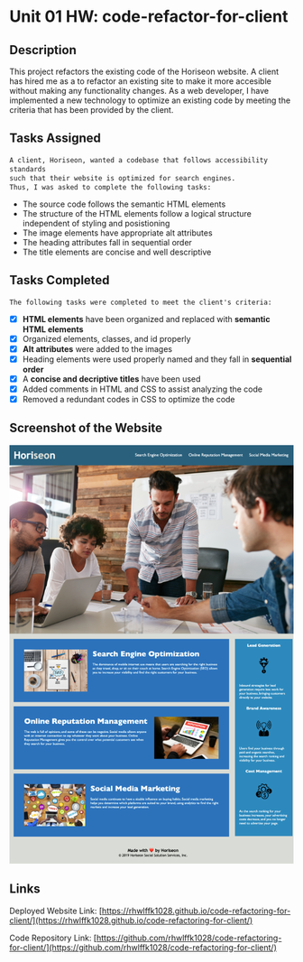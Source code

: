 # Unit 01 HW: code-refactor-for-client

## Description
This project refactors the existing code of the Horiseon website. 
A client has hired me as a to refactor an existing site to make it more accesible without making any functionality changes.
As a web developer, I have implemented a new technology to optimize an existing code by meeting the criteria that has been provided by the client.

## Tasks Assigned

```
A client, Horiseon, wanted a codebase that follows accessibility standards 
such that their website is optimized for search engines.
Thus, I was asked to complete the following tasks:
```
- The source code follows the semantic HTML elements
- The structure of the HTML elements follow a logical structure independent of styling and posistioning
- The image elements have appropriate alt attributes
- The heading attributes fall in sequential order
- The title elements are concise and well descriptive

## Tasks Completed

```
The following tasks were completed to meet the client's criteria:
```
- [x] __HTML elements__ have been organized and replaced with __semantic HTML elements__
- [x] Organized elements, classes, and id properly
- [x] __Alt attributes__ were added to the images
- [x] Heading elements were used properly named and they fall in __sequential order__
- [x] A __concise and decriptive titles__ have been used
- [x] Added comments in HTML and CSS to assist analyzing the code
- [x] Removed a redundant codes in CSS to optimize the code

## Screenshot of the Website

![screenshot of index.html](./assets/images/horiseon-website-screenshot.png)

## Links

Deployed Website Link: [https://rhwlffk1028.github.io/code-refactoring-for-client/](https://rhwlffk1028.github.io/code-refactoring-for-client/)

Code Repository Link: [https://github.com/rhwlffk1028/code-refactoring-for-client/](https://github.com/rhwlffk1028/code-refactoring-for-client/)